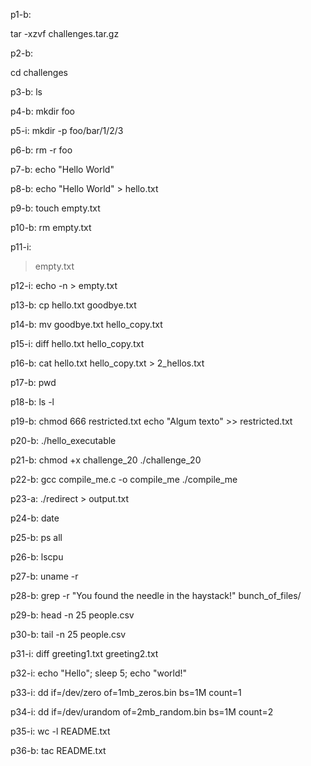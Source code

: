 p1-b:

tar -xzvf challenges.tar.gz

p2-b:

cd challenges

p3-b:
ls

p4-b:
mkdir foo

p5-i:
mkdir -p foo/bar/1/2/3

p6-b:
rm -r foo

p7-b:
echo "Hello World"

p8-b:
echo "Hello World" > hello.txt

p9-b:
touch empty.txt

p10-b:
rm empty.txt

p11-i:
> empty.txt

p12-i:
echo -n > empty.txt

p13-b:
cp hello.txt goodbye.txt

p14-b:
mv goodbye.txt hello_copy.txt

p15-i:
diff hello.txt hello_copy.txt

p16-b:
cat hello.txt hello_copy.txt > 2_hellos.txt

p17-b:
pwd

p18-b:
ls -l

p19-b:
chmod 666 restricted.txt
echo "Algum texto" >> restricted.txt

p20-b:
./hello_executable

p21-b:
chmod +x challenge_20
./challenge_20

p22-b:
gcc compile_me.c -o compile_me
./compile_me

p23-a:
./redirect > output.txt

p24-b:
date

p25-b:
ps all

p26-b:
lscpu 

p27-b:
uname -r

p28-b:
grep -r "You found the needle in the haystack!" bunch_of_files/

p29-b:
head -n 25 people.csv

p30-b:
tail -n 25 people.csv

p31-i:
diff greeting1.txt greeting2.txt

p32-i:
echo "Hello"; sleep 5; echo "world!"

p33-i:
dd if=/dev/zero of=1mb_zeros.bin bs=1M count=1

p34-i:
dd if=/dev/urandom of=2mb_random.bin bs=1M count=2

p35-i:
wc -l README.txt

p36-b:
tac README.txt
